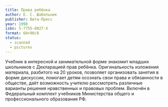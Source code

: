 ```yaml
---
title: Права ребёнка
author: Е. С. Шабельник
publisher: Вита-Пресс
year: 1998
isbn: 5-7755-0027-X
format: 60×90/8
status:
  - scanned
  - pictures
---
```


Учебник в интересной и занимательной форме знакомит младших школьников с Декларацией прав ребёнка. Оригинальность изложения материала, разбитого на 20 уроков, позволяет организовать занятия в форме дискуссии, помогает детям осознать свои права и обязанности в обществе, даёт возможность учителю рассмотреть различные варианты решения нравственных и правовых проблем.
Включён в Федеральный комплект учебников Министерства общего и профессионального образования РФ.
